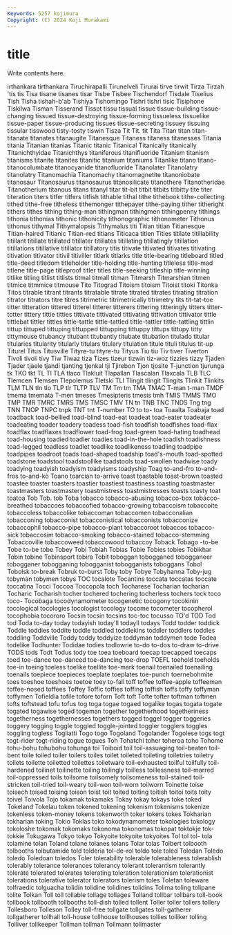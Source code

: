 ```yaml
---
Keywords: 5257 kojimura
Copyright: (C) 2024 Koji Murakami
---
```


# title

Write contents here.



irthankara tirthankara Tiruchirapalli
Tirunelveli Tirurai tirve tirwit Tirza Tirzah 'tis tis Tisa tisane
tisanes tisar Tisbe Tisbee Tischendorf Tisdale Tiselius Tish Tisha tishah-b'ab
Tishiya Tishomingo Tishri tishri tisic Tisiphone Tiskilwa Tisman Tisserand Tissot
tissu tissual tissue tissue-building tissue-changing tissued tissue-destroying tissue-forming tissueless tissuelike
tissue-paper tissue-producing tissues tissue-secreting tissuey tissuing tissular tisswood tisty-tosty tiswin
Tisza Tit Tit. tit Tita Titan titan titan- titanate titanates
titanaugite Titanesque Titaness titaness titanesses Titania titania Titanian titanias Titanic
titanic Titanical Titanically titanically Titanichthyidae Titanichthys titaniferous titanifluoride Titanism titanism
titanisms titanite titanites titanitic titanium titaniums Titanlike titano titano- titanocolumbate
titanocyanide titanofluoride Titanolater Titanolatry titanolatry Titanomachia Titanomachy titanomagnetite titanoniobate titanosaur
Titanosaurus titanosaurus titanosilicate titanothere Titanotheridae Titanotherium titanous titans titanyl titar
tit-bit titbit titbits titbitty tite titer titeration titers titfer titfers
titfish tithable tithal tithe tithebook tithe-collecting tithed tithe-free titheless tithemonger
tithepayer tithe-paying tither titheright tithers tithes tithing tithing-man tithingman tithingmen
tithingpenny tithings tithonia tithonias tithonic tithonicity tithonographic tithonometer Tithonus tithonus
tithymal Tithymalopsis Tithymalus titi Titian titian Titianesque Titian-haired Titianic Titian-red
titians Titicaca titien Tities titilate titillability titillant titillate titillated titillater
titillates titillating titillatingly titillation titillations titillative titillator titillatory titis titivate
titivated titivates titivating titivation titivator titivil titiviller titlark titlarks title
title-bearing titleboard titled title-deed titledom titleholder title-holding title-hunting titleless title-mad
titlene title-page titleproof titler titles title-seeking titleship title-winning titlike titling
titlist titlists titmal titmall titman Titmarsh Titmarshian titmen titmice titmmice
titmouse Tito Titograd Titoism titoism Titoist titoki Titonka Titos titrable
titrant titrants titratable titrate titrated titrates titrating titration titrator titrators
titre titres titrimetric titrimetrically titrimetry tits tit-tat-toe titter titteration tittered
titterel titterer titterers tittering titteringly titters titter-totter tittery tittie titties
tittivate tittivated tittivating tittivation tittivator tittle tittlebat tittler tittles tittle-tattle
tittle-tattled tittle-tattler tittle-tattling tittlin tittup tittuped tittuping tittupped tittupping tittuppy
tittups tittupy titty tittymouse titubancy titubant titubantly titubate titubation titulado
titular titularies titularity titularly titulars titulary titulation titule tituli titulus
tit-up Titurel Titus Titusville Tityre-tu tityre-tu Tityus Tiu tiu Tiv
tiver Tiverton Tivoli tivoli tivy Tiw Tiwaz tiza Tizes tizeur
tizwin tiz-woz tizzies tizzy Tjaden Tjader tjaele tjandi tjanting tjenkal
tji Tjirebon Tjon tjosite T-junction tjurunga tk TKO tkt TL
Tl TLA tlaco Tlakluit Tlapallan Tlascalan Tlaxcala TLB TLC Tlemcen
Tlemsen Tlepolemus Tletski TLI Tlingit tlingit Tlingits Tlinkit Tlinkits TLM
TLN tln tlo TLP tlr TLTP TLV TM Tm tm
TMA TMAC T-man t-man TMDF tmema tmemata T-men tmeses Tmesipteris
tmesis tmh TMIS TMMS TMO TMP TMR TMRC TMRS TMS
TMSC TMV TN tn TNB TNC TNDS Tng tng TNN
TNOP TNPC tnpk TNT tnt T-number TO to to- toa
Toaalta Toabaja toad toadback toad-bellied toad-blind toad-eat toadeat toad-eater toadeater
toadeating toader toadery toadess toad-fish toadfish toadfishes toad-flax toadflax toadflaxes
toadflower toad-frog toad-green toad-hating toadhead toad-housing toadied toadier toadies toad-in-the-hole
toadish toadishness toad-legged toadless toadlet toadlike toadlikeness toadling toadpipe toadpipes
toadroot toads toad-shaped toadship toad's-mouth toad-spotted toadstone toadstool toadstoollike toadstools
toad-swollen toadwise toady toadying toadyish toadyism toadyisms toadyship Toag to-and-fro
to-and-fros to-and-ko Toano toarcian to-arrive toast toastable toast-brown toasted toastee
toaster toasters toastier toastiest toastiness toasting toastmaster toastmasters toastmastery toastmistress
toastmistresses toasts toasty toat toatoa Tob Tob. tob Toba tobacco
tobacco-abusing tobacco-box tobacco-breathed tobaccoes tobaccofied tobacco-growing tobaccoism tobaccoite tobaccoless tobaccolike
tobaccoman tobaccomen tobacconalian tobacconing tobacconist tobacconistical tobacconists tobacconize tobaccophil tobacco-pipe
tobacco-plant tobaccoroot tobaccos tobacco-sick tobaccosim tobacco-smoking tobacco-stained tobacco-stemming Tobaccoville tobaccoweed
tobaccowood tobaccoy Toback Tobago -to-be Tobe to-be tobe Tobey Tobi
Tobiah Tobias Tobie Tobies tobies Tobikhar Tobin tobine Tobinsport tobira
Tobit toboggan tobogganed tobogganeer tobogganer tobogganing tobogganist tobogganists toboggans Tobol
Tobolsk to-break Tobruk to-burst Toby toby Tobye Tobyhanna Toby-jug tobyman
tobymen tobys TOC tocalote Tocantins toccata toccatas toccate toccatina Tocci
Toccoa Toccopola toch Tocharese Tocharian tocharian Tocharic Tocharish tocher tochered
tochering tocherless tochers tock toco toco- Tocobaga tocodynamometer tocogenetic tocogony
tocokinin tocological tocologies tocologist tocology tocome tocometer tocopherol tocophobia tocororo
Tocsin tocsin tocsins toc-toc tocusso TO'd TOD Tod tod Toda
to-day today todayish today'll todayll todays Todd todder toddick Toddie
toddies toddite toddle toddled toddlekins toddler toddlers toddles toddling Toddville
Toddy toddy toddyize toddyman toddymen tode Todea todelike Todhunter Todidae
todies todlowrie to-do to-dos to-draw to-drive TODS tods Todt Todus
tody toe toea toeboard toecap toecapped toecaps toed toe-dance toe-danced
toe-dancing toe-drop TOEFL toehold toeholds toe-in toeing toeless toelike toellite
toe-mark toenail toenailed toenailing toenails toepiece toepieces toeplate toeplates toe-punch
toernebohmite toes toeshoe toeshoes toetoe toey to-fall toff toffee toffee-apple
toffeeman toffee-nosed toffees Toffey Toffic toffies toffing toffish toffs toffy
toffyman toffymen Tofieldia tofile tofore toforn Toft toft Tofte tofter
toftman toftmen tofts toftstead tofu tofus tog toga togae togaed
togalike togas togata togate togated togawise toged togeman together togetherhood
togetheriness togetherness togethernesses togethers togged toggel togger toggeries toggery togging
toggle toggled toggle-jointed toggler togglers toggles toggling togless Togliatti Togo
togo Togoland Togolander Togolese togs togt togt-rider togt-riding togue togues
Toh Tohatchi toher toheroa toho Tohome tohu-bohu tohubohu tohunga toi
Toiboid toil toil-assuaging toil-beaten toil-bent toile toiled toiler toilers toiles
toilet toileted toileting toiletries toiletry toilets toilette toiletted toilettes toiletware
toil-exhausted toilful toilfully toil-hardened toilinet toilinette toiling toilingly toilless toillessness
toil-marred toil-oppressed toils toilsome toilsomely toilsomeness toil-stained toil-stricken toil-tried toil-weary
toil-won toil-worn toilworn Toinette toise toisech toised toising toison toist
toit toited toiting toitish toitoi toits toity toivel Toivola Tojo
tokamak tokamaks Tokay tokay tokays toke toked Tokeland Tokelau token
tokened tokening tokenism tokenisms tokenize tokenless token-money tokens tokenworth toker
tokers tokes Tokharian tokharian toking Tokio Toklas toko tokodynamometer tokologies
tokology tokoloshe tokomak tokomaks tokonoma tokonomas tokopat toktokje tok-tokkie Tokugawa
Tokyo tokyo Tokyoite tokyoite tokyoites Tol tol tol- tola tolamine
tolan Toland tolane tolanes tolans Tolar tolas Tolbert tolbooth tolbooths
tolbutamide told tolderia tol-de-rol toldo tole toled Toledan Toledo toledo
Toledoan toledos Toler tolerability tolerable tolerableness tolerablish tolerably tolerance tolerances
tolerancy tolerant tolerantism tolerantly tolerate tolerated tolerates tolerating toleration tolerationism
tolerationist tolerations tolerative tolerator tolerators tolerism toles Toletan toleware tolfraedic
tolguacha tolidin tolidine tolidines tolidins Tolima toling tolipane tolite Tolkan
Toll toll tollable tollage tollages Tolland tollbar tollbars toll-book tollbook
tollbooth tollbooths toll-dish tolled tollent Toller toller tollers tollery Tollesboro
Tolleson Tolley toll-free tollgate tollgates toll-gatherer tollgatherer tollhall toll-house tollhouse
tollhouses tollies tolliker tolling Tolliver tollkeeper Tollman tollman Tollmann tollmaster
